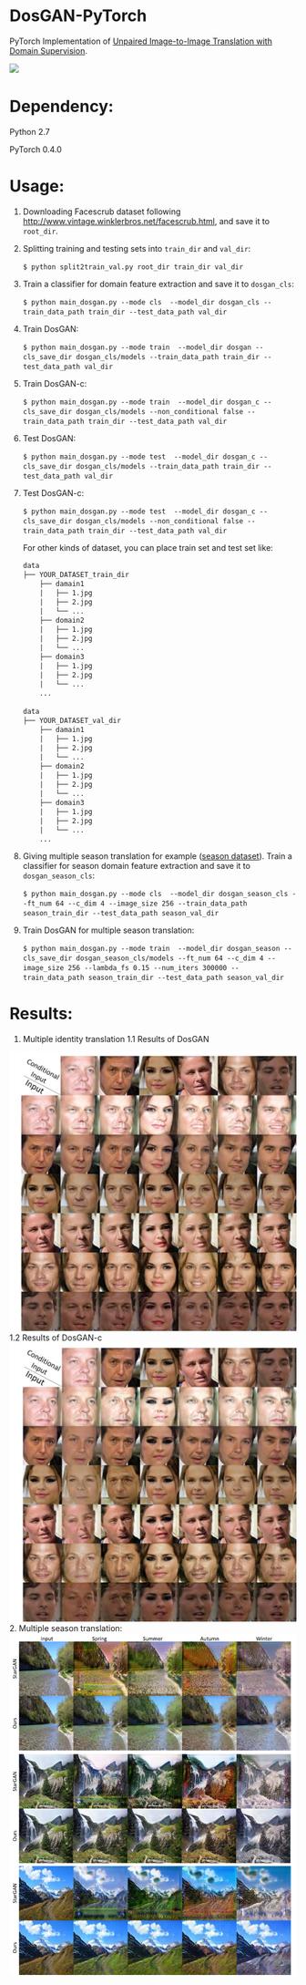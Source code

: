 # DosGAN-PyTorch
PyTorch Implementation of [Unpaired Image-to-Image Translation with Domain Supervision](https://arxiv.org/abs/1902.03782).

<img src="examples/facescrub_intra.png" />


# Dependency:
Python 2.7

PyTorch 0.4.0

# Usage:
1. Downloading Facescrub dataset following http://www.vintage.winklerbros.net/facescrub.html, and save it to `root_dir`.

2. Splitting training and testing sets into `train_dir` and `val_dir`: 

   `$ python split2train_val.py root_dir train_dir val_dir`

3. Train a classifier for domain feature extraction and save it to `dosgan_cls`:

   `$ python main_dosgan.py --mode cls  --model_dir dosgan_cls --train_data_path train_dir --test_data_path val_dir`

4. Train DosGAN:

   `$ python main_dosgan.py --mode train  --model_dir dosgan --cls_save_dir dosgan_cls/models --train_data_path train_dir --test_data_path val_dir`

5. Train DosGAN-c:

   `$ python main_dosgan.py --mode train  --model_dir dosgan_c --cls_save_dir dosgan_cls/models --non_conditional false --train_data_path train_dir --test_data_path val_dir`

6. Test DosGAN:

   `$ python main_dosgan.py --mode test  --model_dir dosgan_c --cls_save_dir dosgan_cls/models --train_data_path train_dir --test_data_path val_dir`
   
7. Test DosGAN-c:

   `$ python main_dosgan.py --mode test  --model_dir dosgan_c --cls_save_dir dosgan_cls/models --non_conditional false --train_data_path train_dir --test_data_path val_dir`
   
   For other kinds of dataset, you can place train set and test set like:

       data
       ├── YOUR_DATASET_train_dir
           ├── damain1
           |   ├── 1.jpg
           |   ├── 2.jpg
           |   └── ...
           ├── domain2
           |   ├── 1.jpg
           |   ├── 2.jpg
           |   └── ...
           ├── domain3
           |   ├── 1.jpg
           |   ├── 2.jpg
           |   └── ...
           ...

       data
       ├── YOUR_DATASET_val_dir
           ├── damain1
           |   ├── 1.jpg
           |   ├── 2.jpg
           |   └── ...
           ├── domain2
           |   ├── 1.jpg
           |   ├── 2.jpg
           |   └── ...
           ├── domain3
           |   ├── 1.jpg
           |   ├── 2.jpg
           |   └── ...
           ...
        
8. Giving multiple season translation for example ([season dataset](https://github.com/AAnoosheh/ComboGAN)). Train a classifier for season domain feature extraction and save it to `dosgan_season_cls`:

   `$ python main_dosgan.py --mode cls  --model_dir dosgan_season_cls --ft_num 64 --c_dim 4 --image_size 256 --train_data_path season_train_dir --test_data_path season_val_dir`

9. Train DosGAN for multiple season translation:

   `$ python main_dosgan.py --mode train  --model_dir dosgan_season --cls_save_dir dosgan_season_cls/models --ft_num 64 --c_dim 4 --image_size 256 --lambda_fs 0.15 --num_iters 300000 --train_data_path season_train_dir --test_data_path season_val_dir`
   
   
 # Results:
 1. Multiple identity translation
   1.1 Results of DosGAN
  <img src="examples/dosgan_identity.jpg" />
   1.2 Results of DosGAN-c
  <img src="examples/dosganc_identity.jpg" />
 2. Multiple season translation:
 <img src="examples/season.jpg" />
